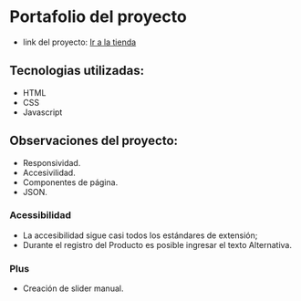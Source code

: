 # Portafolio del proyecto

- link del proyecto: <a href="https://brayantorresa.github.io/AluraGeek-Ecommerce/" target="_blank">Ir a la tienda</a>


##  Tecnologias utilizadas:
- HTML
- CSS
- Javascript
##  Observaciones del proyecto:
- Responsividad.
- Accesivilidad.
- Componentes de página.
- JSON.

### Acessibilidad
- La accesibilidad sigue casi todos los estándares de extensión;
- Durante el registro del Producto es posible ingresar el texto Alternativa.

### Plus
- Creación de slider manual.